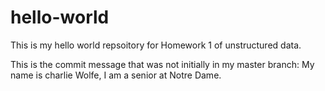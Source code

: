 # hello-world
This is my hello world repsoitory for Homework 1 of unstructured data.

This is the commit message that was not initially in my master branch:
My name is charlie Wolfe, I am a senior at Notre Dame.
